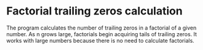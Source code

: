 # Factorial trailing zeros calculation

The program calculates the number of trailing zeros in a factorial of a given number.
As n grows large, factorials begin acquiring tails of trailing zeros.
It works with large numbers because there is no need to calculate factorials.
